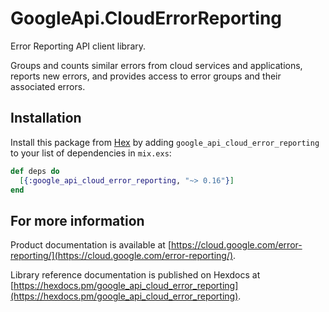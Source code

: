 # GoogleApi.CloudErrorReporting

Error Reporting API client library.

Groups and counts similar errors from cloud services and applications, reports new errors, and provides access to error groups and their associated errors.


## Installation

Install this package from [Hex](https://hex.pm) by adding
`google_api_cloud_error_reporting` to your list of dependencies in `mix.exs`:

```elixir
def deps do
  [{:google_api_cloud_error_reporting, "~> 0.16"}]
end
```

## For more information

Product documentation is available at [https://cloud.google.com/error-reporting/](https://cloud.google.com/error-reporting/).

Library reference documentation is published on Hexdocs at
[https://hexdocs.pm/google_api_cloud_error_reporting](https://hexdocs.pm/google_api_cloud_error_reporting).
